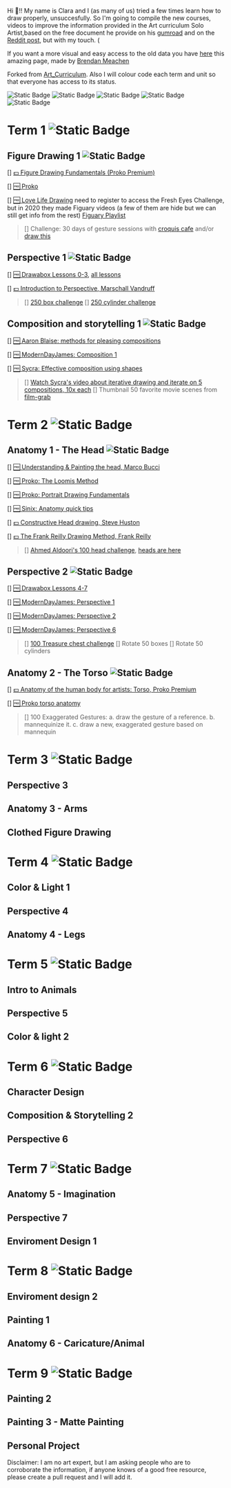 Hi 👋!! My name is Clara and I (as many of us) tried a few times learn how to draw properly, unsuccesfully. So I'm going to compile the new courses, videos to improve the information provided in the Art curriculum Solo Artist,based on the free document he provide on his [gumroad](https://alexhuneycutt.gumroad.com/l/free_curriculum) and on the 
[Reddit post](https://www.reddit.com/r/learnart/comments/dapk62/from_the_guy_who_made_the_most_comprehensive_list/), but with my touch.  (

If you want a more visual and easy access to the old data you have [here](https://www.soloartcurriculum.com/) this amazing page, made by [Brendan Meachen](https://www.brendanmeachen.com/)

Forked from [Art_Curriculum](https://github.com/StephanRaab/Art_Curriculum). Also I will colour code each term and unit so that everyone has access to its status.

![Static Badge](https://img.shields.io/badge/Status-To_do-E74C3C)
![Static Badge](https://img.shields.io/badge/Status-In_progress-3498DB)
![Static Badge](https://img.shields.io/badge/Status-Completed-2ECC71)
![Static Badge](https://img.shields.io/badge/Status-Need_Update-E67E22)
![Static Badge](https://img.shields.io/badge/Status-On_hold-F1C40F)



# Term 1 ![Static Badge](https://img.shields.io/badge/Status-In_progress-3498DB)

## Figure Drawing 1 ![Static Badge](https://img.shields.io/badge/Status-Need_Update-E67E22)

[] [💵 Figure Drawing Fundamentals (Proko Premium)](https://www.proko.com/figure-drawing-fundamentals-course/)

[] [🆓 Proko](https://www.youtube.com/playlist?list=PLR2KBLDDnZz3Ec8LZ66IDS--P9g3TdwOM)

[] [🆓 Love Life Drawing](https://community2.lovelifedrawing.com/c/fresh-eyes/) need to register to access the Fresh Eyes Challenge, but in 2020 they made Figuary videos (a few of them are hide but we can still get info from the rest) [Figuary Playlist](https://www.youtube.com/playlist?list=PL8UOmgiUNMCQkDirsa6U9QK-y9Wk4FF0i)

> [] Challenge: 30 days of gesture sessions with [croquis cafe](https://vimeo.com/croquiscafe) and/or [draw this](https://www.youtube.com/channel/UCOVNvkn-f6BW18AvplWI8YA)

## Perspective 1 ![Static Badge](https://img.shields.io/badge/Status-Need_Update-E67E22)

 [] [🆓 Drawabox Lessons 0-3](https://drawabox.com/lesson/0), [all lessons](https://docs.google.com/spreadsheets/d/1R4msWQRk4g-fSlJ8Kn6N9QSarws7DAMm3ZKqTgkgTmA/edit#gid=0)

 [] [💵 Introduction to Perspective, Marschall Vandruff](http://marshallart.com/SHOP/all-products/all-videos/1994-perspective-drawing-series/)

> [] [250 box challenge](https://drawabox.com/lesson/250boxes)
> [] [250 cylinder challenge](https://drawabox.com/lesson/250cylinders)

## Composition and storytelling 1 ![Static Badge](https://img.shields.io/badge/Status-Need_Update-E67E22)

 [] [🆓 Aaron Blaise: methods for pleasing compositions](https://www.youtube.com/watch?v=dOMRWxo0ixo)

 [] [🆓 ModernDayJames: Composition 1](https://www.youtube.com/watch?v=wg-So3ElA8g)

 [] [🆓 Sycra: Effective composition using shapes](https://www.youtube.com/watch?v=SNmwQumlvbQ)

> [] [Watch Sycra's video about iterative drawing and iterate on 5 compositions, 10x each](https://www.youtube.com/watch?v=k0ufz75UvHs)
> [] Thumbnail 50 favorite movie scenes from [film-grab](www.filmgrab.com)

# Term 2 ![Static Badge](https://img.shields.io/badge/Status-In_progress-3498DB)

## Anatomy 1 - The Head ![Static Badge](https://img.shields.io/badge/Status-Need_Update-E67E22)
 
[] [🆓 Understanding & Painting the head, Marco Bucci](https://marcobucciartstore.com/products/understanding-and-painting-the-head)

[] [🆓 Proko: The Loomis Method](https://www.youtube.com/playlist?list=PL39135B8D190B7C97)

[] [🆓 Proko: Portrait Drawing Fundamentals](https://www.youtube.com/playlist?list=PLR2KBLDDnZz0pHBiiyrqlOB3FU-W5XX1k)

[] [🆓 Sinix: Anatomy quick tips](https://www.youtube.com/playlist?list=PLflflDShjUKH4EfZyf0vuKEuqeqvlV0Qd)

[] [💵 Constructive Head drawing, Steve Huston](https://www.nma.art/courses/constructive-head-drawing/)

[] [💵 The Frank Reilly Drawing Method, Frank Reilly](https://www.nma.art/courses/the-frank-reilly-drawing-method/)

> [] [Ahmed Aldoori's 100 head challenge](https://www.youtube.com/watch?v=0A_kQsxeeTE), [heads are here](https://www.pinterest.com/aaldoori/portrait/)

## Perspective 2 ![Static Badge](https://img.shields.io/badge/Status-Need_Update-E67E22)

[] [🆓 Drawabox Lessons 4-7](https://drawabox.com/lesson/4)

[] [🆓 ModernDayJames: Perspective 1](https://youtu.be/nAlCyQqEZSU)

[] [🆓 ModernDayJames: Perspective 2](https://youtu.be/O1tv-6JURJ4)

[] [🆓 ModernDayJames: Perspective 6](https://youtu.be/FF8XgTQmoPg)

> [] [100 Treasure chest challenge](https://drawabox.com/lesson/100chests)
> [] Rotate 50 boxes
> [] Rotate 50 cylinders

## Anatomy 2 - The Torso ![Static Badge](https://img.shields.io/badge/Status-Need_Update-E67E22)

[] [💵 Anatomy of the human body for artists: Torso, Proko Premium](https://www.proko.com/human-anatomy-for-artists/)

[] [🆓 Proko torso anatomy](https://www.youtube.com/playlist?list=PLo1MyIYOwxxyd_9kkipZV9gnJTYAPAXNG)

> [] 100 Exaggerated Gestures:
a. draw the gesture of a reference.
b. mannequinize it.
c. draw a new, exaggerated gesture based on mannequin

# Term 3 ![Static Badge](https://img.shields.io/badge/Status-To_do-E74C3C)

## Perspective 3

## Anatomy 3 - Arms

## Clothed Figure Drawing

# Term 4 ![Static Badge](https://img.shields.io/badge/Status-To_do-E74C3C)

## Color & Light 1

## Perspective 4

## Anatomy 4 - Legs

# Term 5 ![Static Badge](https://img.shields.io/badge/Status-To_do-E74C3C)

## Intro to Animals

## Perspective 5

## Color & light 2


# Term 6 ![Static Badge](https://img.shields.io/badge/Status-To_do-E74C3C)

## Character Design

## Composition & Storytelling 2

## Perspective 6
 
# Term 7 ![Static Badge](https://img.shields.io/badge/Status-To_do-E74C3C)

## Anatomy 5 - Imagination

## Perspective 7

## Enviroment Design 1

# Term 8 ![Static Badge](https://img.shields.io/badge/Status-To_do-E74C3C)

## Enviroment design 2

## Painting 1

## Anatomy 6 - Caricature/Animal

# Term 9 ![Static Badge](https://img.shields.io/badge/Status-To_do-E74C3C)

## Painting 2

## Painting 3 - Matte Painting

## Personal Project

Disclaimer: I am no art expert, but I am asking people who are to corroborate the information, if anyone knows of a good free resource, please create a pull request and I will add it.
